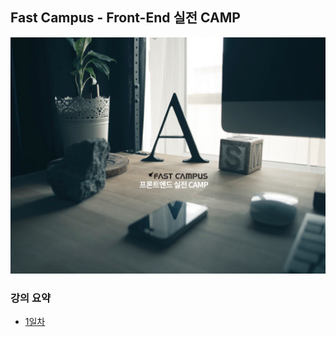 ## Fast Campus - Front-End 실전 CAMP

![프론트엔드 실전 CAMP D1 Slide 01](SUMMARY/assets/D1/D1.001.jpeg)

### 강의 요약

- [1일차](SUMMARY/01.md)


